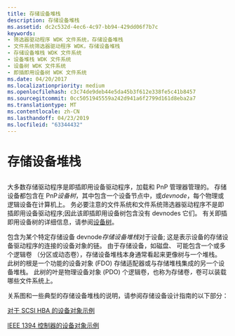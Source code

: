 ```yaml
---
title: 存储设备堆栈
description: 存储设备堆栈
ms.assetid: dc2c532d-4ec6-4c97-bb94-429dd06f7b7c
keywords:
- 筛选器驱动程序 WDK 文件系统，存储设备堆栈
- 文件系统筛选器驱动程序 WDK，存储设备堆栈
- 存储设备堆栈 WDK 文件系统
- 设备堆栈 WDK 文件系统
- 设备树 WDK 文件系统
- 即插即用设备树 WDK 文件系统
ms.date: 04/20/2017
ms.localizationpriority: medium
ms.openlocfilehash: c3c74de9deb44e5da45b3f612e338fe5c41b8457
ms.sourcegitcommit: 0cc5051945559a242d941a6f2799d161d8eba2a7
ms.translationtype: MT
ms.contentlocale: zh-CN
ms.lasthandoff: 04/23/2019
ms.locfileid: "63344432"
---
```

# <a name="storage-device-stacks"></a>存储设备堆栈


## <span id="ddk_storage_device_stacks_if"></span><span id="DDK_STORAGE_DEVICE_STACKS_IF"></span>


大多数存储驱动程序是即插即用设备驱动程序，加载和 PnP 管理器管理的。 存储设备都包含在 PnP*设备树*，其中包含一个设备节点中，或*devnode*，每个物理或逻辑设备在计算机上。 务必要注意的文件系统和文件系统筛选器驱动程序不是即插即用设备驱动程序;因此该即插即用设备树包含没有 devnodes 它们。 有关即插即用设备树的详细信息，请参阅[设备树](https://msdn.microsoft.com/library/windows/hardware/ff543194)。

包含为某个特定存储设备 devnode*存储设备堆栈*对于设备; 这是表示设备的存储设备驱动程序的连接的设备对象的链。 由于存储设备，如磁盘、 可能包含一个或多个逻辑卷 （分区或动态卷），存储设备堆栈本身通常看起来更像树与一个堆栈。 此树的根是一个功能的设备对象 (FDO) 存储适配器或与存储堆栈集成的另一个设备堆栈。 此树的叶是物理设备对象 (PDO) 个逻辑卷，也称为存储卷<em>，</em>卷可以装载哪些文件系统上。

关系图和一些典型的存储设备堆栈的说明，请参阅存储设备设计指南的以下部分：

[对于 SCSI HBA 的设备对象示例](https://msdn.microsoft.com/library/windows/hardware/ff552544)

[IEEE 1394 控制器的设备对象示例](https://msdn.microsoft.com/library/windows/hardware/ff552532)

 

 




